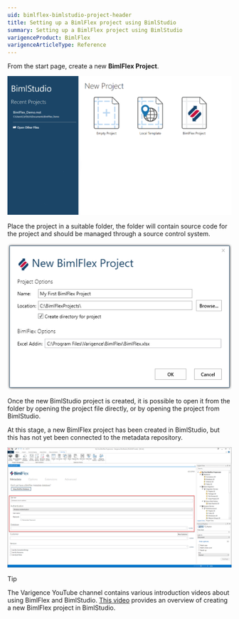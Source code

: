 ```yaml
---
uid: bimlflex-bimlstudio-project-header
title: Setting up a BimlFlex project using BimlStudio
summary: Setting up a BimlFlex project using BimlStudio
varigenceProduct: BimlFlex
varigenceArticleType: Reference
---
```

From the start page, create a new **BimlFlex Project**.

![Create New Project](images/new-bs-project-screen.png "Create New Project")

Place the project in a suitable folder, the folder will contain source code for the project and should be managed through a source control system.

![New BimlFlex Project](images/bfx-my-first-project.png "New BimlFlex Project")

Once the new BimlStudio project is created, it is possible to open it from the folder by opening the project file directly, or by opening the project from BimlStudio.

At this stage, a new BimlFlex project has been created in BimlStudio, but this has not yet been connected to the metadata repository.

![Empty Project](images/bs-new-project-screen.png "Empty Project")

> [!TIP]
> The Varigence YouTube channel contains various introduction videos about using BimlFlex and BimlStudio. [This video](https://www.youtube.com/watch?v=qhDTwv-jYKc?rel=0&autoplay=0) provides an overview of creating a new BimlFlex project in BimlStudio.

